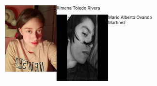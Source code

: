 <p> <a href="url"><img src="https://github.com/XimeMael/RETO-1-MASTER/blob/main/IMAGES/XimeMael.png" align="left" height="220" width="170" ></a>
Ximena Toledo Rivera<p/>

<p><a href="url"><img src="https://github.com/XimeMael/RETO-1-MASTER/blob/main/IMAGES/Mariovando.png" align="left" height="220" width="170" ></a>
Mario Alberto Ovando Martinez<p/>